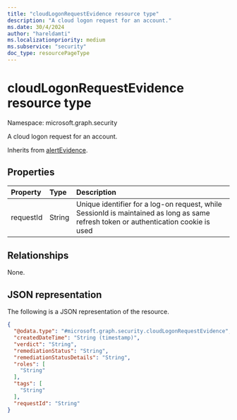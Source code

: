 ```yaml
---
title: "cloudLogonRequestEvidence resource type"
description: "A cloud logon request for an account."
ms.date: 30/4/2024
author: "hareldamti"
ms.localizationpriority: medium
ms.subservice: "security"
doc_type: resourcePageType
---
```


# cloudLogonRequestEvidence resource type

Namespace: microsoft.graph.security

A cloud logon request for an account.

Inherits from [alertEvidence](../resources/security-alertevidence.md).

## Properties
| Property  |Type|Description|
|:----------|:---|:---|
| requestId |String|Unique identifier for a log-on request, while SessionId is maintained as long as same refresh token or authentication cookie is used|

## Relationships
None.

## JSON representation
The following is a JSON representation of the resource.
<!-- {
  "blockType": "resource",
  "@odata.type": "microsoft.graph.security.cloudLogonRequestEvidence"
}
-->
``` json
{
  "@odata.type": "#microsoft.graph.security.cloudLogonRequestEvidence",
  "createdDateTime": "String (timestamp)",
  "verdict": "String",
  "remediationStatus": "String",
  "remediationStatusDetails": "String",
  "roles": [
    "String"
  ],
  "tags": [
    "String"
  ],
  "requestId": "String"
}
```